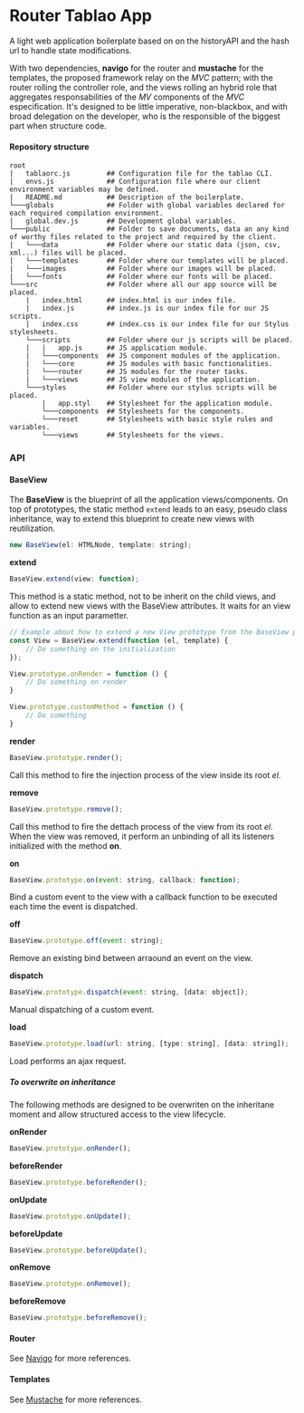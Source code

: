 # Router Tablao App

A light web application boilerplate based on on the historyAPI and the hash url to handle state modifications. 

With two dependencies, **navigo** for the router and **mustache** for the templates, the proposed framework relay on the *MVC* pattern; with the router rolling the controller role, and the views rolling an hybrid role that aggregates responsabilities of the *MV* components of the *MVC* especification. It's designed to be little imperative, non-blackbox, and with broad delegation on the developer, who is the responsible of the biggest part when structure code.

#### Repository structure
```
root
|   tablaorc.js         ## Configuration file for the tablao CLI.
|   envs.js             ## Configuration file where our client environment variables may be defined.
|   README.md           ## Description of the boilerplate.
└───globals             ## Folder with global variables declared for each required compilation environment.
|   global.dev.js       ## Development global variables.
└───public              ## Folder to save documents, data an any kind of worthy files related to the project and required by the client.
|   └───data            ## Folder where our static data (json, csv, xml...) files will be placed.
|   └───templates       ## Folder where our templates will be placed.
|   └───images          ## Folder where our images will be placed.
|   └───fonts           ## Folder where our fonts will be placed.
└───src                 ## Folder where all our app source will be placed.
    |   index.html      ## index.html is our index file.
    |   index.js        ## index.js is our index file for our JS scripts.
    |   index.css       ## index.css is our index file for our Stylus stylesheets.
    └───scripts         ## Folder where our js scripts will be placed.
    |   |   app.js      ## JS application module.
    |   └───components  ## JS component modules of the application. 
    |   └───core        ## JS modules with basic functionalities.
    |   └───router      ## JS modules for the router tasks.
    |   └───views       ## JS view modules of the application.
    └───styles          ## Folder where our stylus scripts will be placed.
        |   app.styl    ## Stylesheet for the application module.
        └───components  ## Stylesheets for the components.
        └───reset       ## Stylesheets with basic style rules and variables.
        └───views       ## Stylesheets for the views.
```

### API

#### BaseView

The **BaseView** is the blueprint of all the application views/components. On top of prototypes, the static method `extend` leads to an easy, pseudo class inheritance, way to extend this blueprint to create new views with reutilization.
```javascript
new BaseView(el: HTMLNode, template: string);
```

**extend**
```javascript
BaseView.extend(view: function);
```
This method is a static method, not to be inherit on the child views, and allow to extend new views with the BaseView attributes. It waits for an view function as an input parametter.

```javascript
// Example about how to extend a new View prototype from the BaseView prototype.
const View = BaseView.extend(function (el, template) {
    // Do something on the initialization
});

View.prototype.onRender = function () {
    // Do something on render
}

View.prototype.customMethod = function () {
    // Do something
}
```

**render**
```javascript
BaseView.prototype.render();
```
Call this method to fire the injection process of the view inside its root *el*.

**remove**
```javascript
BaseView.prototype.remove();
```
Call this method to fire the dettach process of the view from its root *el*. When the view was removed, it perform an unbinding of all its listeners initialized with the method **on**.

**on**
```javascript
BaseView.prototype.on(event: string, callback: function);
```
Bind a custom event to the view with a callback function to be executed each time the event is dispatched.

**off**
```javascript
BaseView.prototype.off(event: string);
```
Remove an existing bind between arraound an event on the view.

**dispatch**
```javascript
BaseView.prototype.dispatch(event: string, [data: object]);
```
Manual dispatching of a custom event.

**load**
```javascript
BaseView.prototype.load(url: string, [type: string], [data: string]);
```
Load performs an ajax request.

##### To overwrite on inheritance
The following methods are designed to be overwriten on the inheritane moment and allow structured access to the view lifecycle.

**onRender**
```javascript
BaseView.prototype.onRender();
```

**beforeRender**
```javascript
BaseView.prototype.beforeRender();
```

**onUpdate**
```javascript
BaseView.prototype.onUpdate();
```

**beforeUpdate**
```javascript
BaseView.prototype.beforeUpdate();
```

**onRemove**
```javascript
BaseView.prototype.onRemove();
```

**beforeRemove**
```javascript
BaseView.prototype.beforeRemove();
```

#### Router

See [Navigo](https://github.com/krasimir/navigo) for more references.

#### Templates

See [Mustache](https://github.com/janl/mustache.js/) for more references.
